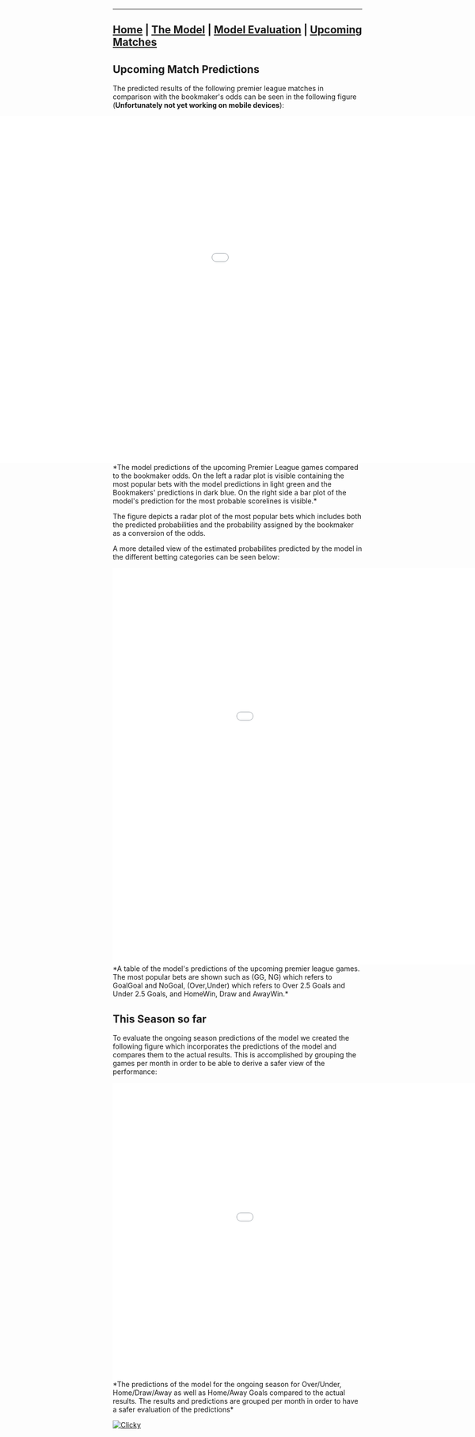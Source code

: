 ________________________________________________________________________________________________________________________________
<style>
    body {
        overflow-x: hidden;
    }
</style>

## [Home](https://nickpadd.github.io/EPLP.github.io/Home/ "EnglishPremierLeaguePredictor Home page") | [The Model](https://nickpadd.github.io/EPLP.github.io/Model/ "Learn more about the model") | [Model Evaluation](https://nickpadd.github.io/EPLP.github.io/Evaluation/ "Past season performance of the model") | [Upcoming Matches](https://nickpadd.github.io/EPLP.github.io/Upcoming/ "The predictions of the upcoming matches") 


## Upcoming Match Predictions

The predicted results of the following premier league matches in comparison with the bookmaker's odds can be seen in the following figure (**Unfortunately not yet working on mobile devices**):

<iframe src="UpcomingMatchesPredictionFigure.html" width="1500" height="700" frameborder="0" allowfullscreen="true" scrolling="no" style="position:relative; top: 0px; left: -250px;"></iframe> 
*The model predictions of the upcoming Premier League games compared to the bookmaker odds. On the left a radar plot is visible containing the most popular bets with the model predictions in light green and the Bookmakers' predictions in dark blue. On the right side a bar plot of the model's prediction for the most probable scorelines is visible.*

The figure depicts a radar plot of the most popular bets which includes both the predicted probabilities and the probability assigned by the bookmaker as a conversion of the odds.

A more detailed view of the estimated probabilites predicted by the model in the different betting categories can be seen below:

<iframe src="UpcomingMatchesPrediction.html" width="1100" height="800" frameborder="0" allowfullscreen="true" scrolling="no"></iframe> 
*A table of the model's predictions of the upcoming premier league games. The most popular bets are shown such as (GG, NG) which refers to GoalGoal and NoGoal, (Over,Under) which refers to Over 2.5 Goals and Under 2.5 Goals, and HomeWin, Draw and AwayWin.*

## This Season so far 

To evaluate the ongoing season predictions of the model we created the following figure which incorporates the predictions of the model and compares them to the actual results. This is accomplished by grouping the games per month in order to be able to derive a safer view of the performance:

<iframe src="SeasonPredictionEvaluation.html" width="1100" height="600" frameborder="0" allowfullscreen="true" scrolling="no"></iframe>
*The predictions of the model for the ongoing season for Over/Under, Home/Draw/Away as well as Home/Away Goals compared to the actual results. The results and predictions are grouped per month in order to have a safer evaluation of the predictions* 

<a title="GDPR-compliant Web Analytics" href="https://clicky.com/101427978"><img alt="Clicky" src="//static.getclicky.com/media/links/badge.gif" border="0" /></a>
<script async data-id="101427978" src="//static.getclicky.com/js"></script>
